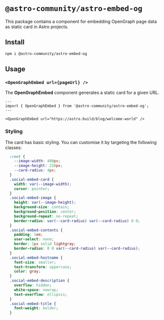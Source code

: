 # `@astro-community/astro-embed-og`

This package contains a component for embedding OpenGraph page data as static card in Astro projects.

## Install

```bash
npm i @astro-community/astro-embed-og
```

## Usage

### `<OpenGraphEmbed url={pageUrl} />`

The **OpenGraphEmbed** component generates a static card for a given URL.

```astro
---
import { OpenGraphEmbed } from '@astro-community/astro-embed-og';
---

<OpenGraphEmbed url="https://astro.build/blog/welcome-world" />
```

### Styling

The card has basic styling. You can customise it by targeting the following classes:

```css
  :root {
    --image-width: 400px;
    --image-height: 210px;
    --card-radius: 4px;
  }
  .social-embed-card {
    width: var(--image-width);
    cursor: pointer;
  }
  .social-embed-image {
    height: var(--image-height);
    background-size: contain;
    background-position: center;
    background-repeat: no-repeat;
    border-radius: var(--card-radius) var(--card-radius) 0 0;
  }
  .social-embed-contents {
    padding: 1em;
    user-select: none;
    border: 1px solid lightgray;
    border-radius: 0 0 var(--card-radius) var(--card-radius);
  }
  .social-embed-hostname {
    font-size: smaller;
    text-transform: uppercase;
    color: gray;
  }
  .social-embed-description {
    overflow: hidden;
    white-space: nowrap;
    text-overflow: ellipsis;
  }
  .social-embed-title {
    font-weight: bolder;
  }
```